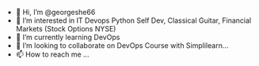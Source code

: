 - 👋 Hi, I’m @georgeshe66
- 👀 I’m interested in IT Devops Python Self Dev, Classical Guitar, Financial Markets (Stock Options NYSE) 
- 🌱 I’m currently learning DevOps
- 💞️ I’m looking to collaborate on DevOps Course with Simplilearn...
- 📫 How to reach me ...

<!---
georgeshe66/georgeshe66 is a ✨ special ✨ repository because its `README.md` (this file) appears on your GitHub profile.
You can click the Preview link to take a look at your changes.
--->
